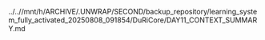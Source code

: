 ../..//mnt/h/ARCHIVE/.UNWRAP/SECOND/backup_repository/learning_system_fully_activated_20250808_091854/DuRiCore/DAY11_CONTEXT_SUMMARY.md